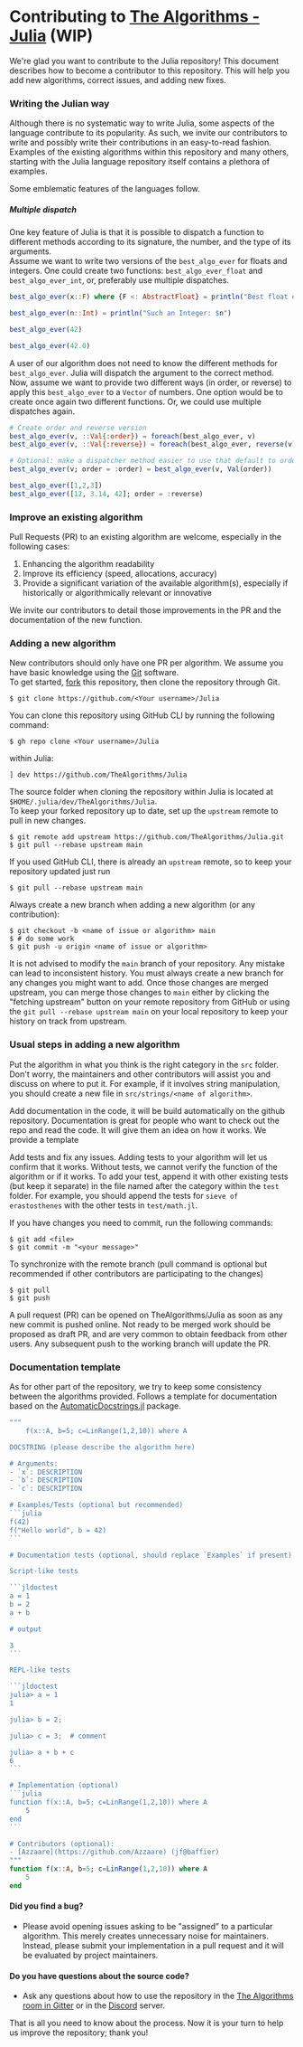 # Contributing to [The Algorithms - Julia](https://github.com/TheAlgorithms/Julia) (WIP)

We're glad you want to contribute to the Julia repository! This document describes how to become a contributor to this repository. This will help you add new algorithms, correct issues, and adding new fixes.

### Writing the Julian way

Although there is no systematic way to write Julia, some aspects of the language contribute to its popularity. As such, we invite our contributors to write and possibly write their contributions in an easy-to-read fashion. Examples of the existing algorithms within this repository and many others, starting with the Julia language repository itself contains a plethora of examples.

Some emblematic features of the languages follow.

##### Multiple dispatch

One key feature of Julia is that it is possible to dispatch a function to different methods according to its signature, the number, and the type of its arguments.\
Assume we want to write two versions of the `best_algo_ever` for floats and integers. One could create two functions: `best_algo_ever_float` and `best_algo_ever_int`, or, preferably use multiple dispatches.

```julia
best_algo_ever(x::F) where {F <: AbstractFloat} = println("Best float ever: $x")

best_algo_ever(n::Int) = println("Such an Integer: $n")

best_algo_ever(42)

best_algo_ever(42.0)
```

A user of our algorithm does not need to know the different methods for `best_algo_ever`. Julia will dispatch the argument to the correct method. Now, assume we want to provide two different ways (in order, or reverse) to apply this `best_algo_ever` to a `Vector` of numbers. One option would be to create once again two different functions. Or, we could use multiple dispatches again.

```julia
# Create order and reverse version
best_algo_ever(v, ::Val{:order}) = foreach(best_algo_ever, v)
best_algo_ever(v, ::Val{:reverse}) = foreach(best_algo_ever, reverse(v))

# Optional: make a dispatcher method easier to use that default to ordered iteration
best_algo_ever(v; order = :order) = best_algo_ever(v, Val(order))

best_algo_ever([1,2,3])
best_algo_ever([12, 3.14, 42]; order = :reverse)
```

### Improve an existing algorithm

Pull Requests (PR) to an existing algorithm are welcome, especially in the following cases:

1. Enhancing the algorithm readability
1. Improve its efficiency (speed, allocations, accuracy)
1. Provide a significant variation of the available algorithm(s), especially if historically or algorithmically relevant or innovative

We invite our contributors to detail those improvements in the PR and the documentation of the new function.

### Adding a new algorithm

New contributors should only have one PR per algorithm. We assume you have basic knowledge using the [Git](https://git-scm.org) software.\
To get started, [fork](https://help.github.com/articles/fork-a-repo) this repository, then clone the repository through Git.

```
$ git clone https://github.com/<Your username>/Julia
```

You can clone this repository using GitHub CLI by running the following command:

```
$ gh repo clone <Your username>/Julia
```

within Julia:
```
] dev https://github.com/TheAlgorithms/Julia
```

The source folder when cloning the repository within Julia is located at `$HOME/.julia/dev/TheAlgorithms/Julia`.\
To keep your forked repository up to date, set up the `upstream` remote to pull in new changes.

```
$ git remote add upstream https://github.com/TheAlgorithms/Julia.git
$ git pull --rebase upstream main
```

If you used GitHub CLI, there is already an `upstream` remote, so to keep your repository updated just run

```
$ git pull --rebase upstream main
```

Always create a new branch when adding a new algorithm (or any contribution):

```
$ git checkout -b <name of issue or algorithm> main
$ # do some work
$ git push -u origin <name of issue or algorithm>
```

It is not advised to modify the `main` branch of your repository. Any mistake can lead to inconsistent history. You must always create a new branch for any changes you might want to add. Once those changes are merged upstream, you can merge those changes to `main` either by clicking the "fetching upstream" button on your remote repository from GitHub or using the `git pull --rebase upstream main` on your local repository to keep your history on track from upstream.

### Usual steps in adding a new algorithm

Put the algorithm in what you think is the right category in the `src` folder. Don't worry, the maintainers and other contributors will assist you and discuss on where to put it. For example, if it involves string manipulation, you should create a new file in `src/strings/<name of algorithm>`.

Add documentation in the code, it will be build automatically on the github repository. Documentation is great for people who want to check out the repo and read the code. It will give them an idea on how it works. We provide a template 

Add tests and fix any issues. Adding tests to your algorithm will let us confirm that it works. Without tests, we cannot verify the function of the algorithm or if it works. To add your test, append it with other existing tests (but keep it separate) in the file named after the category within the `test` folder. For example, you should append the tests for `sieve of erastosthenes` with the other tests in `test/math.jl`.

If you have changes you need to commit, run the following commands:

```
$ git add <file>
$ git commit -m "<your message>"
```

To synchronize with the remote branch (pull command is optional but recommended if other contributors are participating to the changes)

```
$ git pull
$ git push
```

A pull request (PR) can be opened on TheAlgorithms/Julia as soon as any new commit is pushed online. Not ready to be merged work should be proposed as draft PR, and are very common to obtain feedback from other users.
Any subsequent push to the working branch will update the PR.

### Documentation template

As for other part of the repository, we try to keep some consistency between the algorithms provided. Follows a template for documentation based on the [AutomaticDocstrings.jl](https://github.com/baggepinnen/AutomaticDocstrings.jl#usage) package.

````julia
"""
    f(x::A, b=5; c=LinRange(1,2,10)) where A

DOCSTRING (please describe the algorithm here)

# Arguments:
- `x`: DESCRIPTION
- `b`: DESCRIPTION
- `c`: DESCRIPTION

# Examples/Tests (optional but recommended)
```julia
f(42)
f("Hello world", b = 42)
```

# Documentation tests (optional, should replace `Examples` if present)

Script-like tests

```jldoctest
a = 1
b = 2
a + b

# output

3
```

REPL-like tests

```jldoctest
julia> a = 1
1

julia> b = 2;

julia> c = 3;  # comment

julia> a + b + c
6
```

# Implementation (optional)
```julia
function f(x::A, b=5; c=LinRange(1,2,10)) where A
    5
end
```

# Contributors (optional):
- [Azzaare](https://github.com/Azzaare) (jf@baffier)
"""
function f(x::A, b=5; c=LinRange(1,2,10)) where A
    5
end
````

#### **Did you find a bug?**

- Please avoid opening issues asking to be "assigned” to a particular algorithm. This merely creates unnecessary noise for maintainers. Instead, please submit your implementation in a pull request and it will be evaluated by project maintainers.

#### **Do you have questions about the source code?**

- Ask any questions about how to use the repository in the [The Algorithms room in Gitter](https://gitter.im/TheAlgorithms/community?source=orgpage#) or in the [Discord](https://discord.gg/c7MnfGFGa6) server.

That is all you need to know about the process. Now it is your turn to help us improve the repository; thank you!
